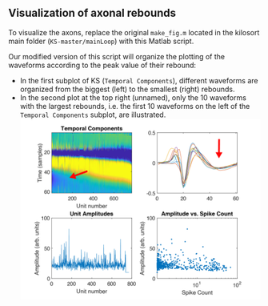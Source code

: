 ## Visualization of axonal rebounds

To visualize the axons, replace the original `make_fig.m` located in the kilosort main folder (`KS-master/mainLoop`) with this Matlab script.

Our modified version of this script will organize the plotting of the waveforms according to the peak value of their rebound:
- In the first subplot of KS (`Temporal Components`), different waveforms are organized from the biggest (left) to the smallest (right) rebounds.
- In the second plot at the top right (unnamed), only the 10 waveforms with the largest rebounds, i.e. the first 10 waveforms on the left of the `Temporal Components` subplot, are illustrated.
![alt text](https://github.com/KremkowLab/Axon-on-Neuropixels-in-Kilosort/blob/main/KS%20adapted.png)
